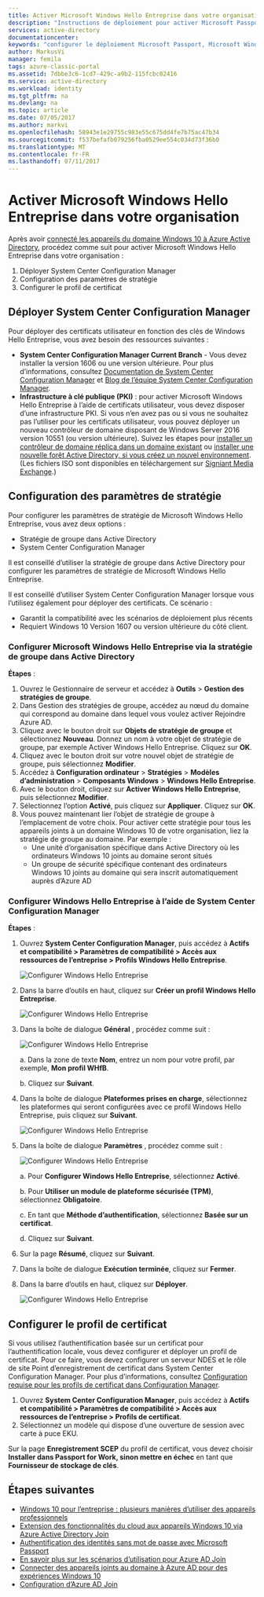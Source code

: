 ```yaml
---
title: Activer Microsoft Windows Hello Entreprise dans votre organisation | Microsoft Docs
description: "Instructions de déploiement pour activer Microsoft Passport dans votre organisation."
services: active-directory
documentationcenter: 
keywords: "configurer le déploiement Microsoft Passport, Microsoft Windows Hello Entreprise"
author: MarkusVi
manager: femila
tags: azure-classic-portal
ms.assetid: 7dbbe3c6-1cd7-429c-a9b2-115fcbc02416
ms.service: active-directory
ms.workload: identity
ms.tgt_pltfrm: na
ms.devlang: na
ms.topic: article
ms.date: 07/05/2017
ms.author: markvi
ms.openlocfilehash: 58943e1e29755c983e55c675dd4fe7b75ac47b34
ms.sourcegitcommit: f537befafb079256fba0529ee554c034d73f36b0
ms.translationtype: MT
ms.contentlocale: fr-FR
ms.lasthandoff: 07/11/2017
---
```

# <a name="enable-microsoft-windows-hello-for-business-in-your-organization"></a>Activer Microsoft Windows Hello Entreprise dans votre organisation
Après avoir [connecté les appareils du domaine Windows 10 à Azure Active Directory](active-directory-azureadjoin-devices-group-policy.md), procédez comme suit pour activer Microsoft Windows Hello Entreprise dans votre organisation :

1. Déployer System Center Configuration Manager  
2. Configuration des paramètres de stratégie
3. Configurer le profil de certificat  

## <a name="deploy-system-center-configuration-manager"></a>Déployer System Center Configuration Manager
Pour déployer des certificats utilisateur en fonction des clés de Windows Hello Entreprise, vous avez besoin des ressources suivantes :

* **System Center Configuration Manager Current Branch** - Vous devez installer la version 1606 ou une version ultérieure. Pour plus d’informations, consultez [Documentation de System Center Configuration Manager](https://technet.microsoft.com/library/mt346023.aspx) et [Blog de l’équipe System Center Configuration Manager](http://blogs.technet.com/b/configmgrteam/archive/2015/09/23/now-available-update-for-system-center-config-manager-tp3.aspx).
* **Infrastructure à clé publique (PKI)** : pour activer Microsoft Windows Hello Entreprise à l’aide de certificats utilisateur, vous devez disposer d’une infrastructure PKI. Si vous n’en avez pas ou si vous ne souhaitez pas l’utiliser pour les certificats utilisateur, vous pouvez déployer un nouveau contrôleur de domaine disposant de Windows Server 2016 version 10551 (ou version ultérieure). Suivez les étapes pour [installer un contrôleur de domaine réplica dans un domaine existant](https://technet.microsoft.com/library/jj574134.aspx) ou [installer une nouvelle forêt Active Directory, si vous créez un nouvel environnement](https://technet.microsoft.com/library/jj574166). (Les fichiers ISO sont disponibles en téléchargement sur [Signiant Media Exchange](https://datatransfer.microsoft.com/signiant_media_exchange/spring/main?sdkAccessible=true).)

## <a name="configure-policy-settings"></a>Configuration des paramètres de stratégie
Pour configurer les paramètres de stratégie de Microsoft Windows Hello Entreprise, vous avez deux options :

* Stratégie de groupe dans Active Directory 
* System Center Configuration Manager 

Il est conseillé d’utiliser la stratégie de groupe dans Active Directory pour configurer les paramètres de stratégie de Microsoft Windows Hello Entreprise. 

Il est conseillé d’utiliser System Center Configuration Manager lorsque vous l’utilisez également pour déployer des certificats. Ce scénario :

* Garantit la compatibilité avec les scénarios de déploiement plus récents
* Requiert Windows 10 Version 1607 ou version ultérieure du côté client.

### <a name="configure-microsoft-windows-hello-for-business-via-group-policy-in-active-directory"></a>Configurer Microsoft Windows Hello Entreprise via la stratégie de groupe dans Active Directory
**Étapes** :

1. Ouvrez le Gestionnaire de serveur et accédez à **Outils** > **Gestion des stratégies de groupe**.
2. Dans Gestion des stratégies de groupe, accédez au nœud du domaine qui correspond au domaine dans lequel vous voulez activer Rejoindre Azure AD.
3. Cliquez avec le bouton droit sur **Objets de stratégie de groupe** et sélectionnez **Nouveau**. Donnez un nom à votre objet de stratégie de groupe, par exemple Activer Windows Hello Entreprise. Cliquez sur **OK**.
4. Cliquez avec le bouton droit sur votre nouvel objet de stratégie de groupe, puis sélectionnez **Modifier**.
5. Accédez à **Configuration ordinateur** > **Stratégies** > **Modèles d’administration** > **Composants Windows** > **Windows Hello Entreprise**.
6. Avec le bouton droit, cliquez sur **Activer Windows Hello Entreprise**, puis sélectionnez **Modifier**.
7. Sélectionnez l’option **Activé**, puis cliquez sur **Appliquer**. Cliquez sur **OK**.
8. Vous pouvez maintenant lier l’objet de stratégie de groupe à l’emplacement de votre choix. Pour activer cette stratégie pour tous les appareils joints à un domaine Windows 10 de votre organisation, liez la stratégie de groupe au domaine. Par exemple :
   * Une unité d’organisation spécifique dans Active Directory où les ordinateurs Windows 10 joints au domaine seront situés
   * Un groupe de sécurité spécifique contenant des ordinateurs Windows 10 joints au domaine qui sera inscrit automatiquement auprès d’Azure AD

### <a name="configure-windows-hello-for-business-using-system-center-configuration-manager"></a>Configurer Windows Hello Entreprise à l’aide de System Center Configuration Manager
**Étapes** :

1. Ouvrez **System Center Configuration Manager**, puis accédez à **Actifs et compatibilité > Paramètres de compatibilité > Accès aux ressources de l’entreprise > Profils Windows Hello Entreprise**.
   
    ![Configurer Windows Hello Entreprise](./media/active-directory-azureadjoin-passport-deployment/01.png)
2. Dans la barre d’outils en haut, cliquez sur **Créer un profil Windows Hello Entreprise**.
   
    ![Configurer Windows Hello Entreprise](./media/active-directory-azureadjoin-passport-deployment/02.png)
3. Dans la boîte de dialogue **Général** , procédez comme suit :
   
    ![Configurer Windows Hello Entreprise](./media/active-directory-azureadjoin-passport-deployment/03.png)
   
    a. Dans la zone de texte **Nom**, entrez un nom pour votre profil, par exemple, **Mon profil WHfB**.
   
    b. Cliquez sur **Suivant**.
4. Dans la boîte de dialogue **Plateformes prises en charge**, sélectionnez les plateformes qui seront configurées avec ce profil Windows Hello Entreprise, puis cliquez sur **Suivant**.
   
    ![Configurer Windows Hello Entreprise](./media/active-directory-azureadjoin-passport-deployment/04.png)
5. Dans la boîte de dialogue **Paramètres** , procédez comme suit :
   
    ![Configurer Windows Hello Entreprise](./media/active-directory-azureadjoin-passport-deployment/05.png)
   
    a. Pour **Configurer Windows Hello Entreprise**, sélectionnez **Activé**.
   
    b. Pour **Utiliser un module de plateforme sécurisée (TPM)**, sélectionnez **Obligatoire**. 
   
    c. En tant que **Méthode d’authentification**, sélectionnez **Basée sur un certificat**.
   
    d. Cliquez sur **Suivant**.
6. Sur la page **Résumé**, cliquez sur **Suivant**.
7. Dans la boîte de dialogue **Exécution terminée**, cliquez sur **Fermer**.
8. Dans la barre d’outils en haut, cliquez sur **Déployer**.
   
    ![Configurer Windows Hello Entreprise](./media/active-directory-azureadjoin-passport-deployment/06.png)

## <a name="configure-the-certificate-profile"></a>Configurer le profil de certificat
Si vous utilisez l’authentification basée sur un certificat pour l’authentification locale, vous devez configurer et déployer un profil de certificat. Pour ce faire, vous devez configurer un serveur NDES et le rôle de site Point d’enregistrement de certificat dans System Center Configuration Manager. Pour plus d’informations, consultez [Configuration requise pour les profils de certificat dans Configuration Manager](https://technet.microsoft.com/library/dn261205.aspx).

1. Ouvrez **System Center Configuration Manager**, puis accédez à **Actifs et compatibilité > Paramètres de compatibilité > Accès aux ressources de l’entreprise > Profils de certificat**.
2. Sélectionnez un modèle qui dispose d’une ouverture de session avec carte à puce EKU.

Sur la page **Enregistrement SCEP** du profil de certificat, vous devez choisir **Installer dans Passport for Work, sinon mettre en échec** en tant que **Fournisseur de stockage de clés**.

## <a name="next-steps"></a>Étapes suivantes
* [Windows 10 pour l’entreprise : plusieurs manières d’utiliser des appareils professionnels](active-directory-azureadjoin-windows10-devices-overview.md)
* [Extension des fonctionnalités du cloud aux appareils Windows 10 via Azure Active Directory Join](active-directory-azureadjoin-user-upgrade.md)
* [Authentification des identités sans mot de passe avec Microsoft Passport](active-directory-azureadjoin-passport.md)
* [En savoir plus sur les scénarios d’utilisation pour Azure AD Join](active-directory-azureadjoin-deployment-aadjoindirect.md)
* [Connecter des appareils joints au domaine à Azure AD pour des expériences Windows 10](active-directory-azureadjoin-devices-group-policy.md)
* [Configuration d’Azure AD Join](active-directory-azureadjoin-setup.md)

